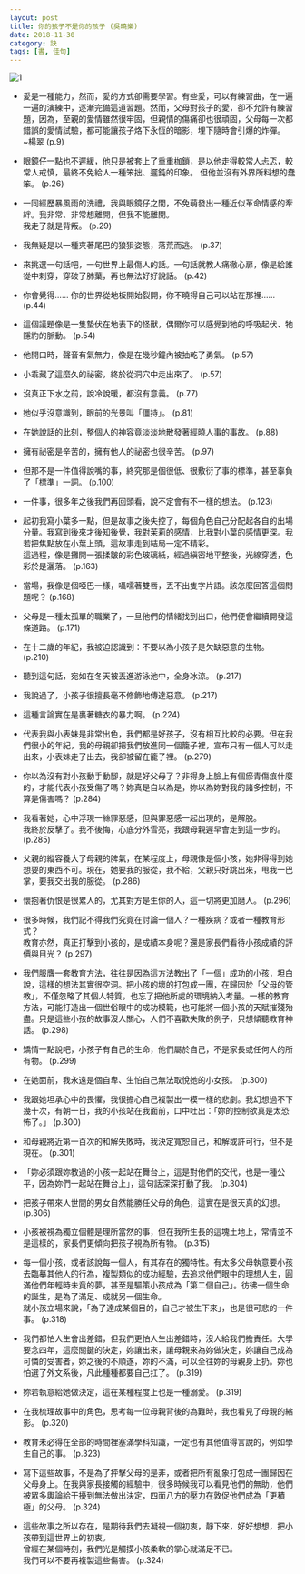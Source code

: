 ```yaml
---
layout: post
title: 你的孩子不是你的孩子 (吳曉樂)
date: 2018-11-30
category: 訣
tags: [書, 佳句]
---
```


![1](https://doltegg.github.io/egg/others/egg/child.jpg)

- 愛是一種能力，然而，愛的方式卻需要學習。有些愛，可以有練習曲，在一遍一遍的演練中，逐漸完備這道習題。然而，父母對孩子的愛，卻不允許有練習題，因為，至親的愛情雖然很牢固，但親情的傷痛卻也很頑固，父母每一次都錯誤的愛情試驗，都可能讓孩子烙下永恆的暗影，埋下隨時會引爆的炸彈。<br />
<span style="text-align:right"> ~楊翠 (p.9)</span>


- 眼鏡仔一點也不遲緩，他只是被套上了重重枷鎖，是以他走得較常人忐忑，較常人戒慎，最終不免給人一種笨拙、遲鈍的印象。
但他並沒有外界所料想的蠢笨。 (p.26)


- 一同經歷暴風雨的洗禮，我與眼鏡仔之間，不免萌發出一種近似革命情感的牽絆。我非常、非常想離開，但我不能離開。<br />
我走了就是背叛。 (p.29)


- 我無疑是以一種夾著尾巴的狼狽姿態，落荒而逃。 (p.37)


- 來挑選一句話吧，一句世界上最傷人的話。一句話就教人痛徹心扉，像是給誰從中刺穿，穿破了肺葉，再也無法好好說話。 (p.42)


- 你會覺得...... 你的世界從地板開始裂開，你不曉得自己可以站在那裡...... (p.44)


- 這個議題像是一隻蟄伏在地表下的怪獸，偶爾你可以感覺到牠的呼吸起伏、牠隱約的脈動。 (p.54)


- 他開口時，聲音有氣無力，像是在幾秒鐘內被抽乾了勇氣。 (p.57)


- 小乖藏了這麼久的祕密，終於從洞穴中走出來了。 (p.57)


- 沒真正下水之前，說冷說暖，都沒有意義。 (p.77)


- 她似乎沒意識到，眼前的光景叫「僵持」。 (p.81)


- 在她說話的此刻，整個人的神容竟淡淡地散發著經曉人事的事故。 (p.88)


- 擁有祕密是辛苦的，擁有他人的祕密也很辛苦。 (p.97)


- 但那不是一件值得說嘴的事，終究那是個很低、很敷衍了事的標準，甚至辜負了「標準」一詞。 (p.100)


- 一件事，很多年之後我們再回頭看，說不定會有不一樣的想法。 (p.123)


- 起初我寫小葉多一點，但是故事之後失控了，每個角色自己分配起各自的出場分量。我寫到後來才後知後覺，我對茉莉的感情，比我對小葉的感情更深。我若把焦點放在小葉上頭，這故事走到結局一定不精彩。<br />
這過程，像是攤開一張揉皺的彩色玻璃紙，經過縝密地平整後，光線穿透，色彩於是灑落。 (p.163)


- 當場，我像是個啞巴一樣，囁嚅著雙唇，丟不出隻字片語。該怎麼回答這個問題呢？ (p.168)


- 父母是一種太孤單的職業了，一旦他們的情緒找到出口，他們便會繼續開發這條道路。 (p.171)


- 在十二歲的年紀，我被迫認識到：不要以為小孩子是欠缺惡意的生物。 (p.210)


- 聽到這句話，宛如在冬天被丟進游泳池中，全身冰涼。 (p.217)


- 我說過了，小孩子很擅長毫不修飾地傳達惡意。 (p.217)


- 這種言論實在是裹著糖衣的暴力啊。 (p.224)


- 代表我與小表妹是非常出色，我們都是好孩子，沒有相互比較的必要。但在我們很小的年紀，我的母親卻把我們放進同一個籠子裡，宣布只有一個人可以走出來，小表妹走了出去，我卻被留在籠子裡。 (p.279)


- 你以為沒有對小孩動手動腳，就是好父母了？非得身上臉上有個瘀青傷痕什麼的，才能代表小孩受傷了嗎？妳真是自以為是，妳以為妳對我的諸多控制，不算是傷害嗎？ (p.284)


- 我看著她，心中浮現一絲罪惡感，但與罪惡感一起出現的，是解脫。<br />
我終於反擊了。我不後悔，心底分外雪亮，我跟母親遲早會走到這一步的。 (p.285)


- 父親的縱容養大了母親的脾氣，在某程度上，母親像是個小孩，她非得得到她想要的東西不可。現在，她要我的服從，我不給，父親只好跳出來，甩我一巴掌，要我交出我的服從。 (p.286)


- 懷抱著仇恨是很累人的，尤其對方是生你的人，這一切將更加磨人。 (p.296)


- 很多時候，我們記不得我們究竟在討論一個人？一種疾病？或者一種教育形式？<br />
教育亦然，真正打擊到小孩的，是成績本身呢？還是家長們看待小孩成績的評價與目光？ (p.297)


- 我們服膺一套教育方法，往往是因為這方法教出了「一個」成功的小孩，坦白說，這樣的想法其實很空洞。把小孩的壞的打包成一團，在歸因於「父母的管教」，不僅忽略了其個人特質，也忘了把他所處的環境納入考量。一樣的教育方法，可能打造出一個世俗眼中的成功模範，也可能將一個小孩的天賦摧殘殆盡。只是這些小孩的故事沒人關心，人們不喜歡失敗的例子，只想傾聽教育神話。 (p.298)


- 矯情一點說吧，小孩子有自己的生命，他們屬於自己，不是家長或任何人的所有物。 (p.299)


- 在她面前，我永遠是個自卑、生怕自己無法取悅她的小女孩。 (p.300)


- 我跟她坦承心中的畏懼，我很擔心自己複製出一模一樣的悲劇。我幻想過不下幾十次，有朝一日，我的小孩站在我面前，口中吐出：「妳的控制欲真是太恐怖了。」 (p.300)


- 和母親將近第一百次的和解失敗時，我決定寬恕自己，和解或許可行，但不是現在。 (p.301)


- 「妳必須跟妳教過的小孩一起站在舞台上，這是對他們的交代，也是一種公平，因為妳們一起站在舞台上」，這句話深深打動了我。 (p.304)


- 把孩子帶來人世間的男女自然能勝任父母的角色，這實在是很天真的幻想。 (p.306)


- 小孩被視為獨立個體是理所當然的事，但在我所生長的這塊土地上，常情並不是這樣的，家長們更傾向把孩子視為所有物。 (p.315)


- 每一個小孩，或者該說每一個人，有其存在的獨特性。有太多父母執意要小孩去臨摹其他人的行為，複製類似的成功經驗，去追求他們眼中的理想人生，圓滿他們年輕時未竟的夢，甚至是驅策小孩成為「第二個自己」。彷彿一個生命的誕生，是為了滿足、成就另一個生命。<br />
就小孩立場來說，「為了達成某個目的，自己才被生下來」，也是很可悲的一件事。 (p.318)


- 我們都怕人生會出差錯，但我們更怕人生出差錯時，沒人給我們擔責任。大學要念四年，這麼關鍵的決定，妳讓出來，讓母親來為妳做決定，妳讓自己成為可憐的受害者，妳之後的不順遂，妳的不滿，可以全往妳的母親身上扔。妳也怕選了外文系後，凡此種種都要自己扛了。 (p.319)


- 妳若執意給她做決定，這在某種程度上也是一種溺愛。 (p.319)


- 在我梳理故事中的角色，思考每一位母親背後的為難時，我也看見了母親的縮影。 (p.320)


- 教育未必得在全部的時間裡塞滿學科知識，一定也有其他值得言說的，例如學生自己的事。 (p.323)


- 寫下這些故事，不是為了抨擊父母的是非，或者把所有亂象打包成一團歸因在父母身上。在我與家長接觸的經驗中，很多時候我可以看見他們的無助，他們被眾多輿論給干擾到無法做出決定，四面八方的壓力在敦促他們成為「更積極」的父母。 (p.324)


- 這些故事之所以存在，是期待我們去凝視一個初衷，靜下來，好好想想，把小孩帶到這世界上的初衷。<br />
曾經在某個時刻，我們光是觸摸小孩柔軟的掌心就滿足不已。<br />
我們可以不要再複製這些傷害。 (p.324)
